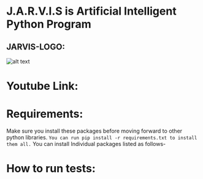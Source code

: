 # J.A.R.V.I.S is Artificial Intelligent Python Program


## JARVIS-LOGO: 

![alt text](https://github.com/SOUMYARANJANBISWAL/J-A-R-V-I-S/blob/master/JARVIS.png)





# Youtube Link:

# Requirements:
 Make sure you install these packages before moving forward to other python libraries.
 `You can run pip install -r requirements.txt to install them all.`
 You can install Individual packages listed as follows-


# How to run tests:
 
